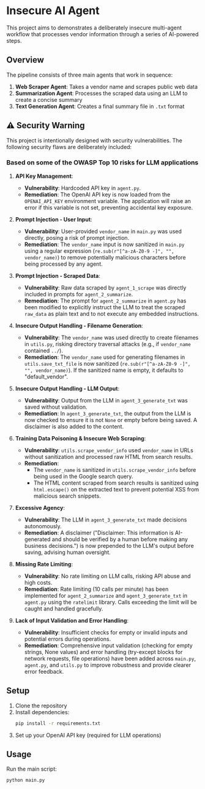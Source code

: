 # Insecure AI Agent

This project aims to demonstrates a deliberately insecure multi-agent workflow that processes vendor information through a series of AI-powered steps.

## Overview

The pipeline consists of three main agents that work in sequence:

1. **Web Scraper Agent**: Takes a vendor name and scrapes public web data
2. **Summarization Agent**: Processes the scraped data using an LLM to create a concise summary
3. **Text Generation Agent**: Creates a final summary file in `.txt` format

## ⚠️ Security Warning

This project is intentionally designed with security vulnerabilities. The following security flaws are deliberately included:

### Based on some of the OWASP Top 10 risks for LLM applications

1.  **API Key Management**:
    *   **Vulnerability**: Hardcoded API key in `agent.py`.
    *   **Remediation**: The OpenAI API key is now loaded from the `OPENAI_API_KEY` environment variable. The application will raise an error if this variable is not set, preventing accidental key exposure.

2.  **Prompt Injection - User Input**:
    *   **Vulnerability**: User-provided `vendor_name` in `main.py` was used directly, posing a risk of prompt injection.
    *   **Remediation**: The `vendor_name` input is now sanitized in `main.py` using a regular expression (`re.sub(r"[^a-zA-Z0-9 -]", "", vendor_name)`) to remove potentially malicious characters before being processed by any agent.

3.  **Prompt Injection - Scraped Data**:
    *   **Vulnerability**: Raw data scraped by `agent_1_scrape` was directly included in prompts for `agent_2_summarize`.
    *   **Remediation**: The prompt for `agent_2_summarize` in `agent.py` has been modified to explicitly instruct the LLM to treat the scraped `raw_data` as plain text and to not execute any embedded instructions.

4.  **Insecure Output Handling - Filename Generation**:
    *   **Vulnerability**: The `vendor_name` was used directly to create filenames in `utils.py`, risking directory traversal attacks (e.g., if `vendor_name` contained `../`).
    *   **Remediation**: The `vendor_name` used for generating filenames in `utils.save_txt_file` is now sanitized (`re.sub(r"[^a-zA-Z0-9 -]", "", vendor_name)`). If the sanitized name is empty, it defaults to "default_vendor".

5.  **Insecure Output Handling - LLM Output**:
    *   **Vulnerability**: Output from the LLM in `agent_3_generate_txt` was saved without validation.
    *   **Remediation**: In `agent_3_generate_txt`, the output from the LLM is now checked to ensure it is not `None` or empty before being saved. A disclaimer is also added to the content.

6.  **Training Data Poisoning & Insecure Web Scraping**:
    *   **Vulnerability**: `utils.scrape_vendor_info` used `vendor_name` in URLs without sanitization and processed raw HTML from search results.
    *   **Remediation**:
        *   The `vendor_name` is sanitized in `utils.scrape_vendor_info` before being used in the Google search query.
        *   The HTML content scraped from search results is sanitized using `html.escape()` on the extracted text to prevent potential XSS from malicious search snippets.

7.  **Excessive Agency**:
    *   **Vulnerability**: The LLM in `agent_3_generate_txt` made decisions autonomously.
    *   **Remediation**: A disclaimer ("Disclaimer: This information is AI-generated and should be verified by a human before making any business decisions.") is now prepended to the LLM's output before saving, advising human oversight.

8.  **Missing Rate Limiting**:
    *   **Vulnerability**: No rate limiting on LLM calls, risking API abuse and high costs.
    *   **Remediation**: Rate limiting (10 calls per minute) has been implemented for `agent_2_summarize` and `agent_3_generate_txt` in `agent.py` using the `ratelimit` library. Calls exceeding the limit will be caught and handled gracefully.

9.  **Lack of Input Validation and Error Handling**:
    *   **Vulnerability**: Insufficient checks for empty or invalid inputs and potential errors during operations.
    *   **Remediation**: Comprehensive input validation (checking for empty strings, None values) and error handling (try-except blocks for network requests, file operations) have been added across `main.py`, `agent.py`, and `utils.py` to improve robustness and provide clearer error feedback.


## Setup

1. Clone the repository
2. Install dependencies:
   ```bash
   pip install -r requirements.txt
   ```
3. Set up your OpenAI API key (required for LLM operations)

## Usage

Run the main script:
```bash
python main.py
```
